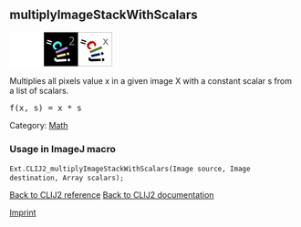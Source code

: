 ## multiplyImageStackWithScalars
<img src="images/mini_empty_logo.png"/><img src="images/mini_clij2_logo.png"/><img src="images/mini_clijx_logo.png"/>

Multiplies all pixels value x in a given image X with a constant scalar s from a list of scalars.

<pre>f(x, s) = x * s</pre>

Category: [Math](https://clij.github.io/clij2-docs/reference__math)

### Usage in ImageJ macro
```
Ext.CLIJ2_multiplyImageStackWithScalars(Image source, Image destination, Array scalars);
```


[Back to CLIJ2 reference](https://clij.github.io/clij2-docs/reference)
[Back to CLIJ2 documentation](https://clij.github.io/clij2-docs)

[Imprint](https://clij.github.io/imprint)
